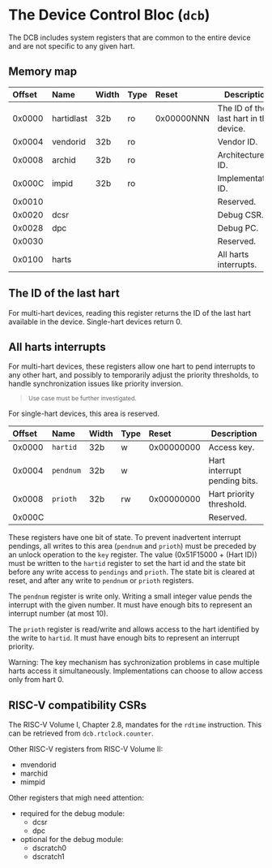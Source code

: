 # The Device Control Bloc (`dcb`)

The DCB includes system registers that are common to the entire device and are not 
specific to any given hart.

## Memory map

| Offset | Name | Width | Type | Reset | Description | 
|:-------|:-----|:------|:-----|:------|-------------|
| 0x0000 | hartidlast | 32b | ro | 0x00000NNN | The ID of the last hart in the device. |
| 0x0004 | vendorid | 32b | ro |  | Vendor ID. |
| 0x0008 | archid | 32b | ro |  | Architecture ID. |
| 0x000C | impid | 32b | ro |  | Implementation ID. |
| 0x0010 | | | | | Reserved. |
| 0x0020 | dcsr | | | | Debug CSR. |
| 0x0028 | dpc | | | | Debug PC. |
| 0x0030 | | | | | Reserved. |
| 0x0100 | harts | | | | All harts interrupts. |

## The ID of the last hart

For multi-hart devices, reading this register returns the ID of the last hart available 
in the device. Single-hart devices return 0.

## All harts interrupts

For multi-hart devices, these registers allow one hart to pend interrupts to any other 
hart, and possibly to temporarily adjust the priority thresholds, to handle synchronization 
issues like priority inversion.

> <sup>Use case must be further investigated.</sup>

For single-hart devices, this area is reserved.

| Offset | Name | Width | Type | Reset | Description | 
|:-------|:-----|:------|:-----|:------|-------------|
| 0x0000 | `hartid` | 32b | w | 0x00000000 | Access key. |
| 0x0004 | `pendnum` | 32b | w |  | Hart interrupt pending bits. |
| 0x0008 | `prioth` | 32b | rw | 0x00000000 | Hart priority threshold. |
| 0x000C |  |  |  |  | Reserved. |

These registers have one bit of state. To prevent inadvertent interrupt 
pendings, all writes to this area (`pendnum` and `prioth`) must be preceded by an 
unlock operation to the `key` register. The value (0x51F15000 + (Hart ID)) must be 
written to the `hartid` register to set the hart id and the state bit before 
any write access to `pendings` and `prioth`. 
The state bit is cleared at reset, and after any write to `pendnum` or `prioth` registers.

The `pendnum` register is write only. Writing a small integer value pends the 
interrupt with the given number. It must have enough bits to represent
an interrupt number (at most 10).

The `prioth` register is read/write and allows access to the hart identified 
by the write to `hartid`. It must have enough bits to represent an interrupt
priority.

Warning: The key mechanism has sychronization problems in case multiple harts access it 
simultaneously. Implementations can choose to allow access only from hart 0.

## RISC-V compatibility CSRs

The RISC-V Volume I, Chapter 2.8, mandates for the `rdtime` instruction. This can be 
retrieved from `dcb.rtclock.counter`.

Other RISC-V registers from RISC-V Volume II:

- mvendorid 
- marchid 
- mimpid 

Other registers that migh need attention:

- required for the debug module: 
  - dcsr 
  - dpc 
- optional for the debug module: 
  - dscratch0 
  - dscratch1 

